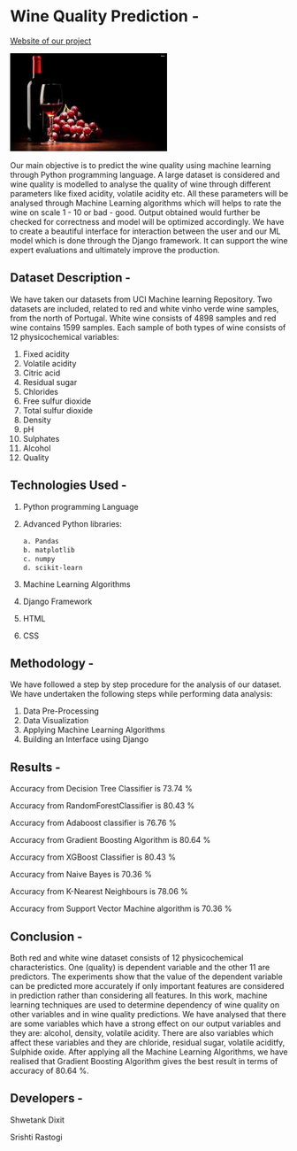 # Wine Quality Prediction -
[Website of our project](https://wine-quality-prdiction.herokuapp.com/)


![Image](https://github.com/Shwetank2101/Wine-Quality-Prdiction/blob/master/static/images/wine.jpg)

Our main objective is to predict the wine quality using machine learning through Python programming language.
A large dataset is considered and wine quality is modelled to analyse the quality of wine through different parameters like fixed acidity, volatile acidity etc. 
All these parameters will be analysed through Machine Learning algorithms which will helps to rate the wine on scale 1 - 10 or bad - good. 
Output obtained would further be checked for correctness and model will be optimized accordingly. 
We have to create a beautiful interface for interaction between the user and our ML model which is done through the Django framework.
It can support the wine expert evaluations and ultimately improve the production.


## Dataset Description -

We have taken our datasets from UCI Machine learning Repository. 
Two datasets are included, related to red and white vinho verde wine samples, from the north of Portugal.
White wine consists of 4898 samples and red wine contains 1599 samples. Each sample of both types of wine consists of 12 physicochemical variables:
1. Fixed acidity 
2. Volatile acidity
3. Citric acid 
4. Residual sugar 
5. Chlorides 
6. Free sulfur dioxide 
7. Total sulfur dioxide
8. Density 
9. pH 
10. Sulphates 
11. Alcohol 
12. Quality

## Technologies Used -
1. Python programming Language
2. Advanced Python libraries:

       a. Pandas      
       b. matplotlib      
       c. numpy      
       d. scikit-learn
      
3. Machine Learning Algorithms 
4. Django Framework
5. HTML
6. CSS

## Methodology -

We have followed a step by step procedure for the analysis of our dataset. We have undertaken the following steps while performing data analysis:

1. Data Pre-Processing
2. Data Visualization
3. Applying Machine Learning Algorithms
4. Building an Interface using Django

## Results -

Accuracy from Decision Tree Classifier is 73.74 %

Accuracy from RandomForestClassifier is 80.43 %

Accuracy from Adaboost classifier is 76.76 %

Accuracy from Gradient Boosting Algorithm is 80.64 %

Accuracy from XGBoost Classifier is 80.43 %

Accuracy from Naive Bayes is 70.36 %

Accuracy from K-Nearest Neighbours is 78.06 %

Accuracy from Support Vector Machine algorithm is 70.36 %

## Conclusion -
Both red and white wine dataset consists of 12 physicochemical characteristics. One (quality) is dependent variable and the other 11 are predictors. The experiments show that the value of the dependent variable can be predicted more accurately if only important features are considered in prediction rather than considering all features.
In this work, machine learning techniques are used to determine dependency of wine quality on other variables and  in  wine  quality predictions. We have analysed that there are some variables which have a strong effect on our output variables and they are: alcohol, density, volatile acidity. There are also variables which affect these variables and they are chloride, residual sugar, volatile aciditfy, Sulphide oxide. After applying all the Machine Learning Algorithms, we have realised that Gradient Boosting Algorithm gives the best result in terms of accuracy of 80.64 %.

## Developers -
Shwetank Dixit

Srishti Rastogi

